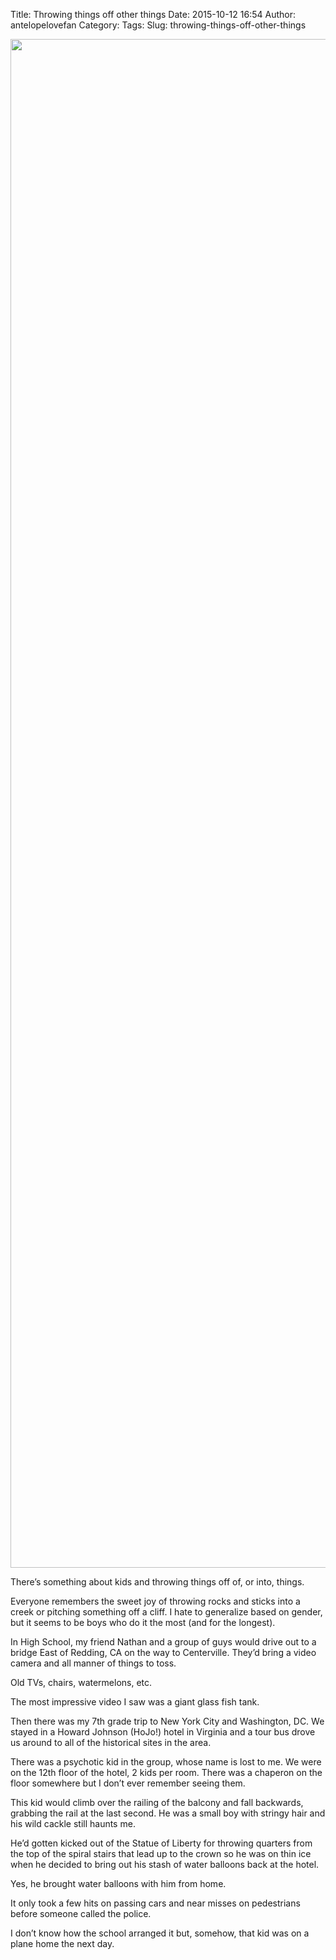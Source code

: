 Title: Throwing things off other things
Date: 2015-10-12 16:54
Author: antelopelovefan
Category: 
Tags: 
Slug: throwing-things-off-other-things

<img src="https://cdn-images-1.medium.com/max/800/1*_XkuVWIxG641a5XgExZVQQ.jpeg" width="2446" height="2446" />

There’s something about kids and throwing things off of, or into, things.

Everyone remembers the sweet joy of throwing rocks and sticks into a creek or pitching something off a cliff. I hate to generalize based on gender, but it seems to be boys who do it the most (and for the longest).

In High School, my friend Nathan and a group of guys would drive out to a bridge East of Redding, CA on the way to Centerville. They’d bring a video camera and all manner of things to toss.

Old TVs, chairs, watermelons, etc.

The most impressive video I saw was a giant glass fish tank.

Then there was my 7th grade trip to New York City and Washington, DC. We stayed in a Howard Johnson (HoJo!) hotel in Virginia and a tour bus drove us around to all of the historical sites in the area.

There was a psychotic kid in the group, whose name is lost to me. We were on the 12th floor of the hotel, 2 kids per room. There was a chaperon on the floor somewhere but I don’t ever remember seeing them.

This kid would climb over the railing of the balcony and fall backwards, grabbing the rail at the last second. He was a small boy with stringy hair and his wild cackle still haunts me.

He’d gotten kicked out of the Statue of Liberty for throwing quarters from the top of the spiral stairs that lead up to the crown so he was on thin ice when he decided to bring out his stash of water balloons back at the hotel.

Yes, he brought water balloons with him from home.

It only took a few hits on passing cars and near misses on pedestrians before someone called the police.

I don’t know how the school arranged it but, somehow, that kid was on a plane home the next day.

